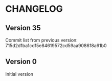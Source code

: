 # CHANGELOG

## Version 35

Commit list from previous version:
715d2d1ba1cdf5e84619572cd59aa908618a61b0


## Version 0

Initial version